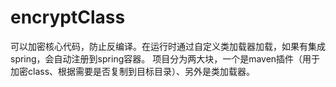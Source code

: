 # encryptClass
可以加密核心代码，防止反编译。在运行时通过自定义类加载器加载，如果有集成spring，会自动注册到spring容器。
项目分为两大块，一个是maven插件（用于加密class、根据需要是否复制到目标目录）、另外是类加载器。
